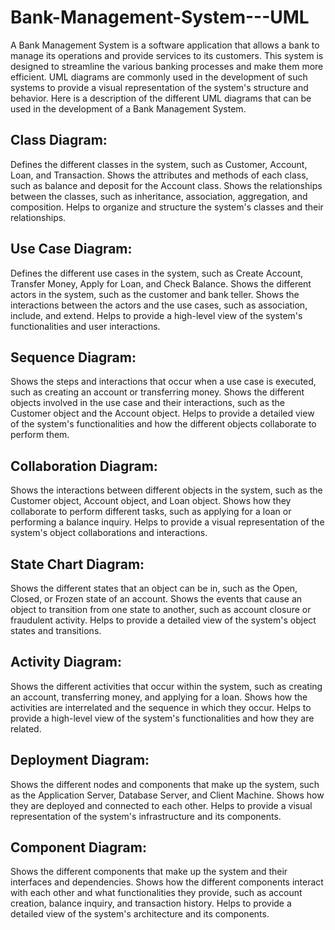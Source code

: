 # Bank-Management-System---UML

A Bank Management System is a software application that allows a bank to manage its operations and provide services to its customers.
This system is designed to streamline the various banking processes and make them more efficient. 
UML diagrams are commonly used in the development of such systems to provide a visual representation of the system's structure and behavior.
Here is a description of the different UML diagrams that can be used in the development of a Bank Management System. 

## Class Diagram:

Defines the different classes in the system, such as Customer, Account, Loan, and Transaction.
Shows the attributes and methods of each class, such as balance and deposit for the Account class.
Shows the relationships between the classes, such as inheritance, association, aggregation, and composition.
Helps to organize and structure the system's classes and their relationships.


## Use Case Diagram:

Defines the different use cases in the system, such as Create Account, Transfer Money, Apply for Loan, and Check Balance.
Shows the different actors in the system, such as the customer and bank teller.
Shows the interactions between the actors and the use cases, such as association, include, and extend.
Helps to provide a high-level view of the system's functionalities and user interactions.

## Sequence Diagram:

Shows the steps and interactions that occur when a use case is executed, such as creating an account or transferring money.
Shows the different objects involved in the use case and their interactions, such as the Customer object and the Account object.
Helps to provide a detailed view of the system's functionalities and how the different objects collaborate to perform them.

## Collaboration Diagram:

Shows the interactions between different objects in the system, such as the Customer object, Account object, and Loan object.
Shows how they collaborate to perform different tasks, such as applying for a loan or performing a balance inquiry.
Helps to provide a visual representation of the system's object collaborations and interactions.


## State Chart Diagram:
Shows the different states that an object can be in, such as the Open, Closed, or Frozen state of an account.
Shows the events that cause an object to transition from one state to another, such as account closure or fraudulent activity.
Helps to provide a detailed view of the system's object states and transitions.


## Activity Diagram:

Shows the different activities that occur within the system, such as creating an account, transferring money, and applying for a loan.
Shows how the activities are interrelated and the sequence in which they occur.
Helps to provide a high-level view of the system's functionalities and how they are related.


## Deployment Diagram:

Shows the different nodes and components that make up the system, such as the Application Server, Database Server, and Client Machine.
Shows how they are deployed and connected to each other.
Helps to provide a visual representation of the system's infrastructure and its components.


## Component Diagram:

Shows the different components that make up the system and their interfaces and dependencies.
Shows how the different components interact with each other and what functionalities they provide, such as account creation, balance inquiry, and transaction history.
Helps to provide a detailed view of the system's architecture and its components.

